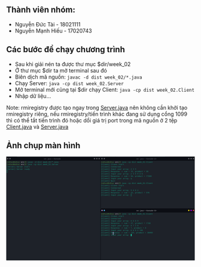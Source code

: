 ## Thành viên nhóm:

- Nguyễn Đức Tài - 18021111
- Nguyễn Mạnh Hiếu - 17020743

## Các bước để chạy chương trình

- Sau khi giải nén ta được thư mục $dir/week_02
- Ở thư mục $dir ta mở terminal sau đó
- Biên dịch mã nguồn: ```javac -d dist week_02/*.java```
- Chạy Server: ```java -cp dist week_02.Server```
- Mở terminal mới cũng tại $dir chạy Client: ```java -cp dist week_02.Client```
- Nhập dữ liệu...

Note: rmiregistry được tạo ngay trong [Server.java](./Server.java) nên không cần khởi tạo rmiregistry riêng, nếu rmiregistry/tiến trình khác đang sử dụng cổng 1099 thì có thể tắt tiến trình đó hoặc dổi giá trị port trong mã nguồn ở 2 tệp [Client.java](./Client.java) và [Server.java](./Server.java)
## Ảnh chụp màn hình
![](resources/Screenshot_20210130_215355.png)